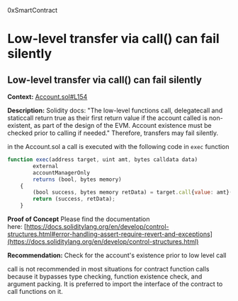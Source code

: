 0xSmartContract
#  Low-level transfer via call() can fail silently

##  Low-level transfer via call() can fail silently

**Context:**
[Account.sol#L154](https://github.com/sherlock-audit/2022-08-sentiment-0xSmartContract/blob/main/protocol/src/core/Account.sol#L154)

**Description:**
Solidity docs:
"The low-level functions call, delegatecall and staticcall return true as their first return value if the account called is non-existent, as part of the design of the EVM. Account existence must be checked prior to calling if needed."
 Therefore, transfers may fail silently.


in the Account.sol a call is executed with the following code in ```exec``` function

```js
function exec(address target, uint amt, bytes calldata data)
        external
        accountManagerOnly
        returns (bool, bytes memory)
    {
        (bool success, bytes memory retData) = target.call{value: amt}(data);
        return (success, retData);
    }
```

**Proof of Concept**
Please find the documentation here: [https://docs.soliditylang.org/en/develop/control-structures.html#error-handling-assert-require-revert-and-exceptions](https://docs.soliditylang.org/en/develop/control-structures.html)


**Recommendation:**
Check for the account's existence prior to low level call

call is not recommended in most situations for contract function calls because it bypasses type checking, function existence check, and argument packing. It is preferred to import the interface of the contract to call functions on it.